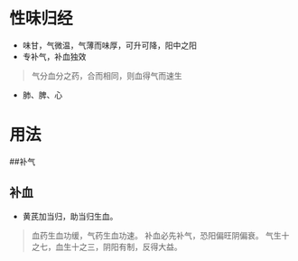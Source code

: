 # 性味归经
- 味甘，气微温，气薄而味厚，可升可降，阳中之阳
- 专补气，补血独效
>气分血分之药，合而相同，则血得气而速生
- 肺、脾、心
# 用法
##补气

## 补血
- 黄芪加当归，助当归生血。
>血药生血功缓，气药生血功速。
>补血必先补气，恐阳偏旺阴偏衰。
>气生十之七，血生十之三，阴阳有制，反得大益。


